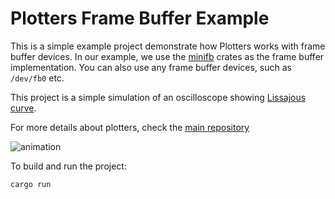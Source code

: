 # Plotters Frame Buffer Example

This is a simple example project demonstrate how Plotters works with frame buffer devices. 
In our example, we use the [minifb](https://github.com/emoon/minifb) crates as the frame buffer implementation. 
You can also use any frame buffer devices, such as `/dev/fb0` etc.

This project is a simple simulation of an oscilloscope showing [Lissajous curve](https://en.wikipedia.org/wiki/Lissajous_curve). 

For more details about plotters, check the [main repository](https://github.com/plotters-rs/plotters)

![animation](https://plotters-rs.github.io/images/minifb-demo.gif)

To build and run the project:

```
cargo run
```
